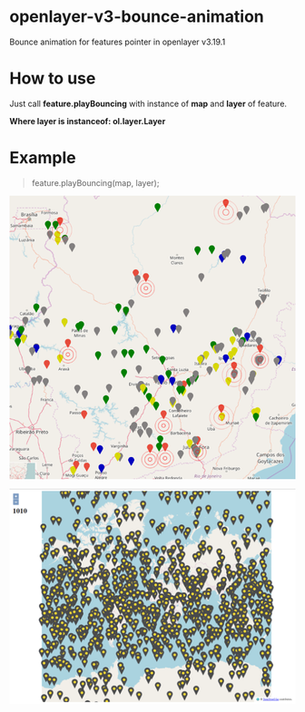 # openlayer-v3-bounce-animation
Bounce animation for features pointer in openlayer v3.19.1

# How to use

Just call **feature.playBouncing** with instance of **map** and **layer** of feature.

**Where layer is instanceof: ol.layer.Layer**

# Example

> feature.playBouncing(map, layer);

![Example 1](https://raw.githubusercontent.com/jefferson/openlayer-v3-bounce-animation/master/bounce_animation.PNG)

![Example 2](https://raw.githubusercontent.com/jefferson/openlayer-v3-bounce-animation/master/bounce.PNG)

